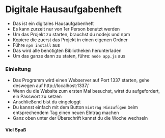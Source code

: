 # Digitale Hausaufgabenheft
* Das ist ein digitales Hausaufgabenheft
* Es kann zurzeit nur von 1er Person benutzt werden
* Um das Projekt zu starten, brauchst du nodejs und npm
* Kopiere die zuerst das Projekt in einen eigenen Ordner
* Führe ``npm install`` aus
* Das wird alle benötigten Bibliotheken herunterladen
* Um das ganze dann zu staten, führe: ``node app.js`` aus

### Einleitung
* Das Programm wird einen Webserver auf Port 1337 starten, gehe deswegen auf http://localhost:1337/
* Wenn du die Website zum ersten Mal besuchst, wirst du aufgefordert, ein Passwort zu setzen
* Anschließend bist du eingeloggt
* Du kannst einfach mit dem Button ``Eintrag Hinzufügen`` beim entsprechendem Tag einen neuen EIntrag machen
* Ganz oben unter der Überschrift kannst du die Woche wechseln

#### Viel Spaß